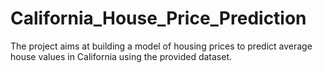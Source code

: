 # California_House_Price_Prediction
The project aims at building a model of housing prices to predict average house values in California  using the provided dataset.
